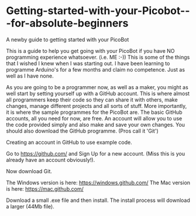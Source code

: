 # Getting-started-with-your-Picobot---for-absolute-beginners
A newby guide to getting started with your PicoBot

This is a guide to help you get going with your PicoBot if you have NO programming experience whatsoever. (i.e. ME :-)) This is some of the things that I wished I knew when I was starting out. I have been learning to programme Arduino's for a few months and claim no competence. Just as well as I have none. 

As you are going to be a programmer now, as well as a maker, you might as well start by setting yourself up with a GitHub account. This is where almost all programmers keep their code so they can share it with others, make changes, manage different projects and all sorts of stuff. More importantly, it is where the sample programmes for the PicoBot are. The basic GitHub accounts, all you need for now, are free. An account will allow you to use the code provided simply and also make and save your own changes. You should also download the GitHub programme. (Pros call it 'Git')

Creating an account in GitHub to use example code.

Go to https://github.com/ and Sign Up for a new account. (Miss this is you already have an account obviously!).

Now download Git.

The Windows version is here: https://windows.github.com/
The Mac version is here: https://mac.github.com/

Download a small .exe file and then install. The install process will download a larger (44Mb file).
